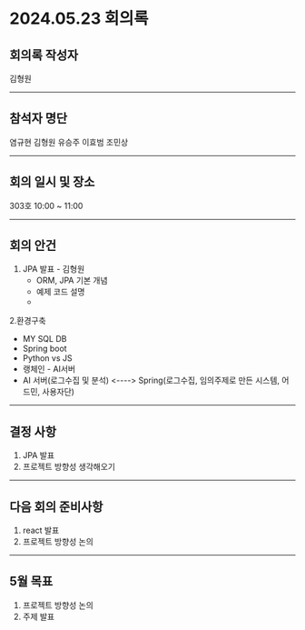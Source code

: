 # 2024.05.23 회의록
## 회의록 작성자
김형원
***
## 참석자 명단
염규현
김형원
유승주
이효범
조민상
***
## 회의 일시 및 장소
303호 10:00 ~ 11:00
***
## 회의 안건
1. JPA 발표 - 김형원
   - ORM, JPA 기본 개념
   - 예제 코드 설명
   - 
2.환경구축
   - MY SQL DB
   - Spring boot
   - Python vs JS
   - 랭체인 - AI서버
   - AI 서버(로그수집 및 분석) <----> Spring(로그수집, 임의주제로 만든 시스템, 어드민, 사용자단)
***
## 결정 사항
1. JPA 발표
2. 프로젝트 방향성 생각해오기
***
## 다음 회의 준비사항
1. react 발표
2. 프로젝트 방향성 논의
***
## 5월 목표
1. 프로젝트 방향성 논의
2. 주제 발표
